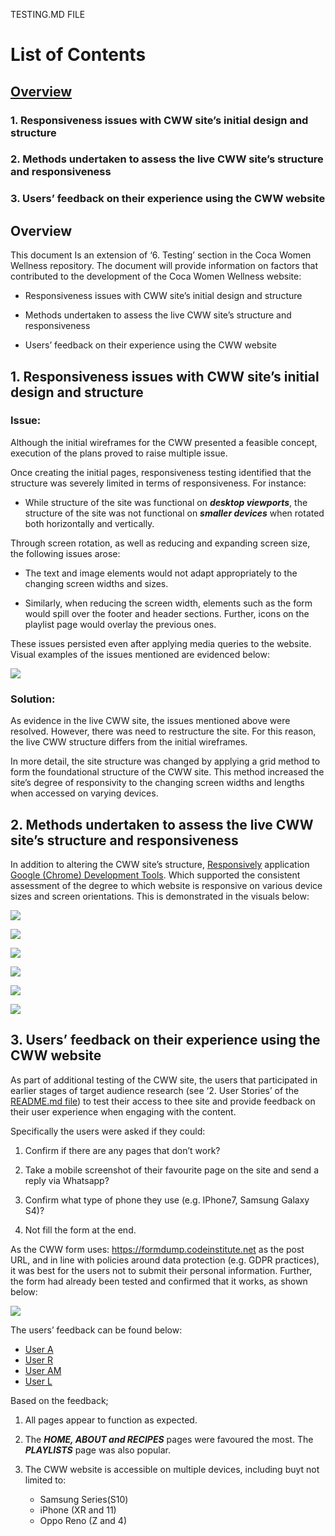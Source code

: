 TESTING.MD FILE

# List of Contents

## [Overview](#Overview)

### 1. Responsiveness issues with CWW site’s initial design and structure

### 2. Methods undertaken to assess the live CWW site’s structure and responsiveness

### 3. Users’ feedback on their experience using the CWW website



## Overview

This document Is an extension of ‘6. Testing’ section in the Coca Women Wellness repository. The document will provide information on factors that contributed to the development of the Coca Women Wellness website: 

- Responsiveness issues with CWW site’s initial design and structure

- Methods undertaken to assess the live CWW site’s structure and responsiveness

- Users’ feedback on their experience using the CWW website

## 1. Responsiveness issues with CWW site’s initial design and structure

### **Issue:**

Although the initial wireframes for the CWW presented a feasible concept, execution of the plans proved to raise multiple issue. 

Once creating the initial pages, responsiveness testing identified that the structure was severely limited in terms of responsiveness. For instance: 

- While structure of the site was functional on **_desktop viewports_**, the structure of the site was not functional on **_smaller devices_** when rotated both horizontally and vertically. 

Through screen rotation, as well as reducing and expanding screen size, the following issues arose: 

- The text and image elements would not adapt appropriately to the changing screen widths and sizes. 

- Similarly, when reducing the screen width, elements such as the form would spill over the footer and header sections. Further, icons on the playlist page would overlay the previous ones.

These issues persisted even after applying media queries to the website. Visual examples of the issues mentioned are evidenced below: 

![](/assets/images/testing-evidence/cww-oldwebsitestructure.png)

### **Solution:** 

As evidence in the live CWW site, the issues mentioned above were resolved. However, there was need to restructure the site. For this reason, the live CWW structure differs from the initial wireframes. 

In more detail, the site structure was changed by applying a grid method to form the foundational structure of the CWW site. This method increased the site’s degree of responsivity to the changing screen widths and lengths when accessed on varying devices.

## 2. Methods undertaken to assess the live CWW site’s structure and responsiveness

In addition to altering the CWW site’s structure, [Responsively](https://responsively.app/download) application [Google (Chrome) Development Tools](https://developer.chrome.com/docs/devtools/open/). Which supported the consistent assessment of the degree to which website is responsive on various device sizes and screen orientations. This is demonstrated in the visuals below: 

 
![](/assets/images/testing-evidence/responsivelyapp-testing-home.html-cww.PNG)

![](/assets/images/testing-evidence/responsivelyapp-testing-about.html-cww.PNG)

![](/assets/images/testing-evidence/responsivelyapp-testing-recipes.html-cww.PNG)

![](/assets/images/testing-evidence/responsivelyapp-testing-playlists.html-cww.PNG)

![](/assets/images/testing-evidence/responsivelyapp-testing-connect.html-cww.PNG)

![](/assets/images/testing-evidence/responsivelyapp-testing-404.html-cww.PNG)



## 3. Users’ feedback on their experience using the CWW website

As part of additional testing of the CWW site, the users that participated in earlier stages of target audience research (see ‘2. User Stories’ of the [README.md file](https://github.com/SOlaCoder005/coca-women-wellness/blob/master/README.md)) to test their access to thee site and provide feedback on their user experience when engaging with the content. 

Specifically the users were asked if they could: 

1. Confirm if there are any pages that don’t work?

2. Take a mobile screenshot of their favourite page on the site and send a reply via Whatsapp? 

3.  Confirm what type of phone they use (e.g. IPhone7, Samsung Galaxy S4)?

4. Not fill the form at the end. 

As the CWW form uses: https://formdump.codeinstitute.net as the post URL, and in line with policies around data protection (e.g. GDPR practices), it was best for the users not to submit their personal information. Further, the form had already been tested and confirmed that it works, as shown below: 

![](assets/images/testing-evidence/cww-form-submit-pass.PNG)

The users’ feedback can be found below: 

- [User A](/assets/images/testing-evidence/userafeedback.PNG) 
- [User R](/assets/images/testing-evidence/userrfeedback.PNG) 
- [User AM](/assets/images/testing-evidence/useramfeedback.PNG) 
- [User L](/assets/images/testing-evidence/userlfeedback.PNG) 

Based on the feedback;

1. All pages appear to function as expected.

2. The **_HOME, ABOUT and RECIPES_** pages were favoured the most. The **_PLAYLISTS_** page was also popular. 

3. The CWW website is accessible on multiple devices, including buyt not limited to: 

    - Samsung Series(S10) 
    - iPhone (XR and 11)
    - Oppo Reno (Z and 4) 
